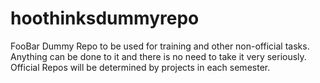 # hoothinksdummyrepo
FooBar
Dummy Repo to be used for training and other non-official tasks. Anything can be done to it and there is no need to take it very seriously. Official Repos will be determined by projects in each semester.
